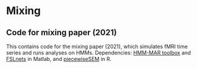 # Mixing
## Code for mixing paper (2021)

This contains code for the mixing paper (2021), which simulates fMRI time series and runs analyses on HMMs. Dependencies: [HMM-MAR toolbox](https://github.com/OHBA-analysis/HMM-MAR) and [FSLnets](https://fsl.fmrib.ox.ac.uk/fsl/fslwiki/FSLNets) in Matlab, and [piecewiseSEM](https://cran.r-project.org/web/packages/piecewiseSEM/) in R. 
